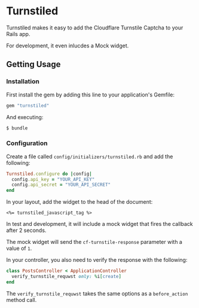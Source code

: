 Turnstiled
==========

Turnstiled makes it easy to add the Cloudflare Turnstile Captcha to your Rails app.

For development, it even inlucdes a Mock widget.

Getting Usage
-------------

### Installation

First install the gem by adding this line to your application's Gemfile:

``` ruby
gem "turnstiled"
```

And executing:

``` bash
$ bundle
```

### Configuration

Create a file called `config/initializers/turnstiled.rb` and add the following:

``` ruby
Turnstiled.configure do |config|
  config.api_key = "YOUR_API_KEY"
  config.api_secret = "YOUR_API_SECRET"
end
```

In your layout, add the widget to the head of the document:

``` erb
<%= turnstiled_javascript_tag %>
```

In test and development, it will include a mock widget that fires the callback after 2 seconds.

The mock widget will send the `cf-turnstile-response` parameter with a value of `1`.

In your controller, you also need to verify the response with the following:

``` ruby
class PostsController < ApplicationController
  verify_turnstile_requwst only: %i[create]
end
```

The `verify_turnstile_requwst` takes the same options as a `before_action` method call.
